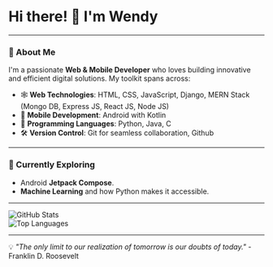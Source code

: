 # Hi there! 👋 I'm Wendy  

---

### 🚀 About Me
I'm a passionate **Web & Mobile Developer** who loves building innovative and efficient digital solutions. My toolkit spans across:

- 🕸️ **Web Technologies**: HTML, CSS, JavaScript, Django, MERN Stack (Mongo DB, Express JS, React JS, Node JS)
- 📱 **Mobile Development**: Android with Kotlin  
- 💾 **Programming Languages**: Python, Java, C  
- 🛠️ **Version Control**: Git for seamless collaboration, Github
  
---

### 🌱 Currently Exploring
- Android **Jetpack Compose**.
- **Machine Learning** and how Python makes it accessible.
  
---

![GitHub Stats](https://github-readme-stats.vercel.app/api?username=wendywendo&show_icons=true&theme=radical)  
![Top Languages](https://github-readme-stats.vercel.app/api/top-langs/?username=wendywendo&layout=compact&theme=radical)

---

💡 _"The only limit to our realization of tomorrow is our doubts of today."_ - Franklin D. Roosevelt
